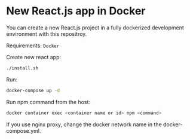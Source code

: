 # New React.js app in Docker

You can create a new React.js project in a fully dockerized development environment with this repositroy.

Requirements: `Docker`

Create new react app:

```sh
./install.sh
```

Run:

```sh
docker-compose up -d
```

Run npm command from the host:

```sh
docker container exec <container name or id> npm <command>
```

If you use nginx proxy, change the docker network name in the docker-compose.yml.
